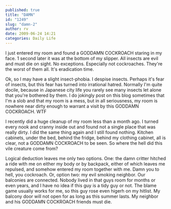 ```yaml
---
published: true
title: "DAMN"
id: "1249"
slug: "damn-2"
author: rv
date: 2009-06-24 14:21
categories: Daily Life
---
```

I just entered my room and found a GODDAMN COCKROACH staring in my face. 1 second later it was at the bottom of my slipper. All insects are evil and must die on sight. No exceptions. Especially not cockroaches. They're the worst of them all. It's eradication time.

Ok, so I may have a slight insect-phobia. I despise insects. Perhaps it's fear of insects, but this fear has turned into irrational hatred. Normally I'm quite docile, because in Japanese city life you rarely see many insects let alone that you're bothered by them. I do jokingly post on this blog sometimes that I'm a slob and that my room is a mess, but in all seriousness, my room is nowhere near dirty enough to warrant a visit by this GODDAMN COCKROACH. WTF

I recently did a huge cleanup of my room less than a month ago. I turned every nook and cranny inside out and found not a single place that was really dirty. I did the same thing again and I still found nothing. Kitchen cabinets, under the bed, behind the fridge, behind my clothing cabinet, all is clear, not a GODDAMN COCKROACH to be seen. So where the hell did this vile creature come from?

Logical deduction leaves me only two options. One: the damn critter hitched a ride with me on either my body or by backpack, either of which leaves me repulsed, and somehow entered my room together with me. Damn you to hell, you cockroach. Or, option two: my evil smoking neighbor. Our balconies are connected. Nobody lived in that guys room for months or even years, and I have no idea if this guy is a tidy guy or not. The blame game usually works for me, so this guy rose even higerh on my hitlist. My balcony door will not open for as long as this summer lasts. My neighbor and his GODDAMN COCKROACH friends must die.